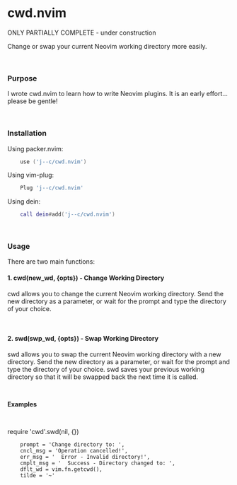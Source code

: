 # cwd.nvim

ONLY PARTIALLY COMPLETE - under construction

Change or swap your current Neovim working directory more easily.

<br>

### Purpose

I wrote cwd.nvim to learn how to write Neovim plugins.  It is an early effort... please be gentle! 

<br>

### Installation 

Using packer.nvim:
```lua
    use ('j--c/cwd.nvim')
```
Using vim-plug:
```lua
    Plug 'j--c/cwd.nvim'
```
Using dein:
```lua
    call dein#add('j--c/cwd.nvim')
```
<br>

### Usage

There are two main functions:

#### 1. cwd(new_wd, {opts}) - Change Working Directory

cwd allows you to change the current Neovim working directory.  Send the new directory as a parameter, or wait for the prompt and type the directory of your choice.

<br>

#### 2. swd(swp_wd, {opts}) - Swap Working Directory

swd allows you to swap the current Neovim working directory with a new directory.  Send the new directory as a parameter, or wait for the prompt and type the directory of your choice.  swd saves your previous working directory so that it will be swapped back the next time it is called.

<br>

__Examples__

<br>


require 'cwd'.swd(nil, {})

        prompt = 'Change directory to: ',
        cncl_msg = 'Operation cancelled!',
        err_msg = '  Error - Invalid directory!',
        cmplt_msg = '  Success - Directory changed to: ',
        dflt_wd = vim.fn.getcwd(),
        tilde = '~'
